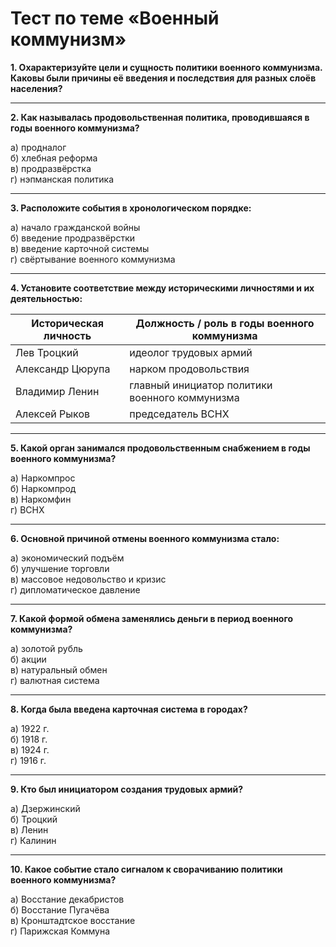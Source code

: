 # Тест по теме «Военный коммунизм»

**1. Охарактеризуйте цели и сущность политики военного коммунизма. Каковы были причины её введения и последствия для разных слоёв населения?**

---

**2. Как называлась продовольственная политика, проводившаяся в годы военного коммунизма?**

а) продналог  
б) хлебная реформа  
в) продразвёрстка  
г) нэпманская политика  

---

**3. Расположите события в хронологическом порядке:**

а) начало гражданской войны  
б) введение продразвёрстки  
в) введение карточной системы  
г) свёртывание военного коммунизма  

---

**4. Установите соответствие между историческими личностями и их деятельностью:**

| Историческая личность | Должность / роль в годы военного коммунизма |
|------------------------|---------------------------------------------|
| Лев Троцкий            | идеолог трудовых армий                      |
| Александр Цюрупа       | нарком продовольствия                       |
| Владимир Ленин         | главный инициатор политики военного коммунизма |
| Алексей Рыков          | председатель ВСНХ                           |

---

**5. Какой орган занимался продовольственным снабжением в годы военного коммунизма?**

а) Наркомпрос  
б) Наркомпрод  
в) Наркомфин  
г) ВСНХ  

---

**6. Основной причиной отмены военного коммунизма стало:**

а) экономический подъём  
б) улучшение торговли  
в) массовое недовольство и кризис  
г) дипломатическое давление  

---

**7. Какой формой обмена заменялись деньги в период военного коммунизма?**

а) золотой рубль  
б) акции  
в) натуральный обмен  
г) валютная система  

---

**8. Когда была введена карточная система в городах?**

а) 1922 г.  
б) 1918 г.  
в) 1924 г.  
г) 1916 г.  

---

**9. Кто был инициатором создания трудовых армий?**

а) Дзержинский  
б) Троцкий  
в) Ленин  
г) Калинин  

---

**10. Какое событие стало сигналом к сворачиванию политики военного коммунизма?**

а) Восстание декабристов  
б) Восстание Пугачёва  
в) Кронштадтское восстание  
г) Парижская Коммуна  
